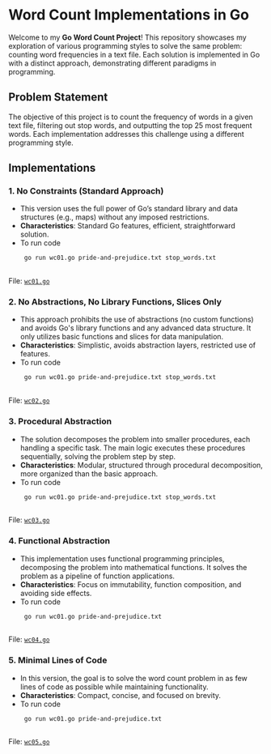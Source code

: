 # Word Count Implementations in Go

Welcome to my **Go Word Count Project**! This repository showcases my exploration of various programming styles to solve the same problem: counting word frequencies in a text file. Each solution is implemented in Go with a distinct approach, demonstrating different paradigms in programming.

## Problem Statement

The objective of this project is to count the frequency of words in a given text file, filtering out stop words, and outputting the top 25 most frequent words. Each implementation addresses this challenge using a different programming style.

## Implementations

### 1. **No Constraints (Standard Approach)**
   - This version uses the full power of Go’s standard library and data structures (e.g., maps) without any imposed restrictions.
   - **Characteristics**: Standard Go features, efficient, straightforward solution.
   - To run code
     ```bash
      go run wc01.go pride-and-prejudice.txt stop_words.txt
   
   File: [`wc01.go`](./wc01.go)

### 2. **No Abstractions, No Library Functions, Slices Only**
   - This approach prohibits the use of abstractions (no custom functions) and avoids Go's library functions and any advanced data structure. It only utilizes basic functions and slices for data manipulation.
   - **Characteristics**: Simplistic, avoids abstraction layers, restricted use of features.
   - To run code
     ```bash
      go run wc01.go pride-and-prejudice.txt stop_words.txt
   
   File: [`wc02.go`](./wc02.go)

### 3. **Procedural Abstraction**
   - The solution decomposes the problem into smaller procedures, each handling a specific task. The main logic executes these procedures sequentially, solving the problem step by step.
   - **Characteristics**: Modular, structured through procedural decomposition, more organized than the basic approach.
   - To run code
     ```bash
      go run wc01.go pride-and-prejudice.txt stop_words.txt
   
   File: [`wc03.go`](./wc03.go)

### 4. **Functional Abstraction**
   - This implementation uses functional programming principles, decomposing the problem into mathematical functions. It solves the problem as a pipeline of function applications.
   - **Characteristics**: Focus on immutability, function composition, and avoiding side effects.
   - To run code
     ```bash
      go run wc01.go pride-and-prejudice.txt
   
   File: [`wc04.go`](./wc04.go)

### 5. **Minimal Lines of Code**
   - In this version, the goal is to solve the word count problem in as few lines of code as possible while maintaining functionality.
   - **Characteristics**: Compact, concise, and focused on brevity.
   - To run code
     ```bash
      go run wc01.go pride-and-prejudice.txt
   
   File: [`wc05.go`](./wc05.go)
